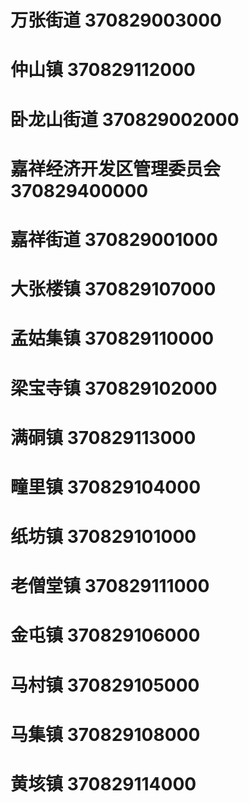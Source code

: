 # 万张街道 370829003000
# 仲山镇 370829112000
# 卧龙山街道 370829002000
# 嘉祥经济开发区管理委员会 370829400000
# 嘉祥街道 370829001000
# 大张楼镇 370829107000
# 孟姑集镇 370829110000
# 梁宝寺镇 370829102000
# 满硐镇 370829113000
# 疃里镇 370829104000
# 纸坊镇 370829101000
# 老僧堂镇 370829111000
# 金屯镇 370829106000
# 马村镇 370829105000
# 马集镇 370829108000
# 黄垓镇 370829114000
